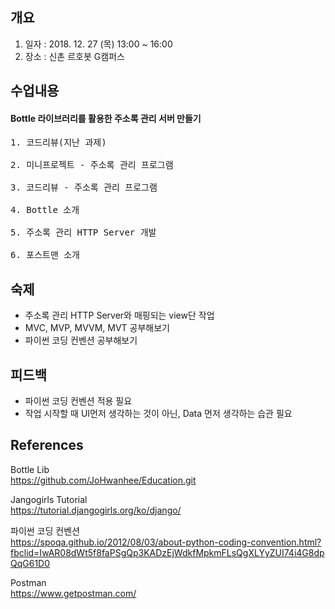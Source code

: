 ## 개요
1. 일자 : 2018. 12. 27 (목) 13:00 ~ 16:00
2. 장소 : 신촌 르호봇 G캠퍼스

## 수업내용
#### Bottle 라이브러리를 활용한 주소록 관리 서버 만들기
<pre>
1. 코드리뷰(지난 과제)

2. 미니프로젝트 - 주소록 관리 프로그램

3. 코드리뷰 - 주소록 관리 프로그램

4. Bottle 소개

5. 주소록 관리 HTTP Server 개발

6. 포스트맨 소개
</pre>
## 숙제
- 주소록 관리 HTTP Server와 매핑되는 view단 작업
- MVC, MVP, MVVM, MVT 공부해보기
- 파이썬 코딩 컨벤션 공부해보기

## 피드백
- 파이썬 코딩 컨벤션 적용 필요
- 작업 시작할 때 UI먼저 생각하는 것이 아닌, Data 먼저 생각하는 습관 필요

## References
Bottle Lib  
https://github.com/JoHwanhee/Education.git  

Jangogirls Tutorial  
https://tutorial.djangogirls.org/ko/django/

파이썬 코딩 컨벤션  
https://spoqa.github.io/2012/08/03/about-python-coding-convention.html?fbclid=IwAR08dWt5f8faPSgQp3KADzEjWdkfMpkmFLsQgXLYyZUI74i4G8dpQqG61D0

Postman  
https://www.getpostman.com/
